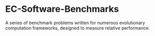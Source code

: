 EC-Software-Benchmarks
======================

A series of benchmark problems written for numerous evolutionary computation frameworks, designed to measure relative performance.
